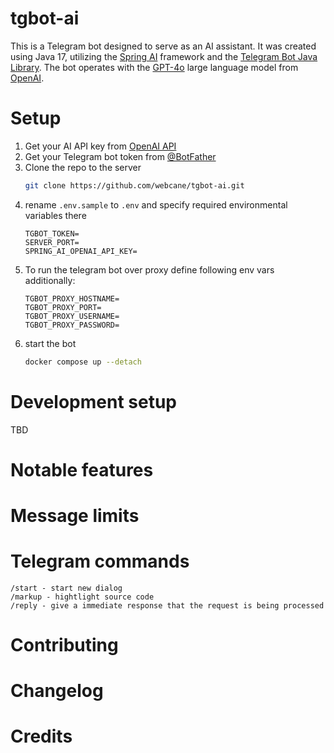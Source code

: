 # tgbot-ai
This is a Telegram bot designed to serve as an AI assistant. 
It was created using Java 17, utilizing the [Spring AI](https://spring.io/projects/spring-ai) framework and the [Telegram Bot Java Library](https://github.com/rubenlagus/TelegramBots). The bot operates with the [GPT-4o](https://platform.openai.com/docs/models#gpt-4o) large language model from [OpenAI](https://platform.openai.com/docs/overview).

# Setup
1. Get your AI API key from [OpenAI API](https://openai.com/api)
2. Get your Telegram bot token from [@BotFather](https://t.me/BotFather)
3. Clone the repo to the server
    ```bash
    git clone https://github.com/webcane/tgbot-ai.git
    ```
4. rename `.env.sample` to `.env` and specify required environmental variables there
    ```dotenv
    TGBOT_TOKEN=
    SERVER_PORT=
    SPRING_AI_OPENAI_API_KEY=
    ```
5. To run the telegram bot over proxy define following env vars additionally:
    ```dotenv
    TGBOT_PROXY_HOSTNAME=
    TGBOT_PROXY_PORT=
    TGBOT_PROXY_USERNAME=
    TGBOT_PROXY_PASSWORD=
    ```
6. start the bot
    ```bash
    docker compose up --detach
    ```

# Development setup
TBD

# Notable features

# Message limits

# Telegram commands
```
/start - start new dialog
/markup - hightlight source code 
/reply - give a immediate response that the request is being processed
```

# Contributing

# Changelog

# Credits

